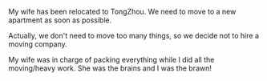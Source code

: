 My wife has been relocated to TongZhou. We need to move to a new apartment as soon as possible.

Actually, we don't need to move too many things, so we decide not to hire a moving company.

My wife was in charge of packing everything while I did all the moving/heavy work. She was the brains and I was the brawn!
